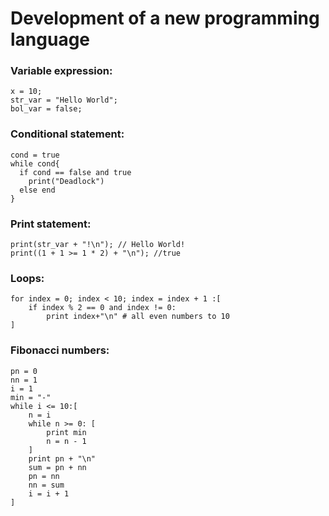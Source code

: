 # Development of a new programming language

### Variable expression:
```
x = 10;
str_var = "Hello World";
bol_var = false;
```

### Conditional statement:
```
cond = true
while cond{
  if cond == false and true
    print("Deadlock")
  else end
}
```

### Print statement:
```
print(str_var + "!\n"); // Hello World!
print((1 + 1 >= 1 * 2) + "\n"); //true
```

### Loops:
```
for index = 0; index < 10; index = index + 1 :[
	if index % 2 == 0 and index != 0:
		print index+"\n" # all even numbers to 10
]
```

### Fibonacci numbers:
```
pn = 0
nn = 1
i = 1
min = "-"
while i <= 10:[
	n = i
	while n >= 0: [
		print min
		n = n - 1
	]
	print pn + "\n"
	sum = pn + nn
	pn = nn
	nn = sum
	i = i + 1
]
```
